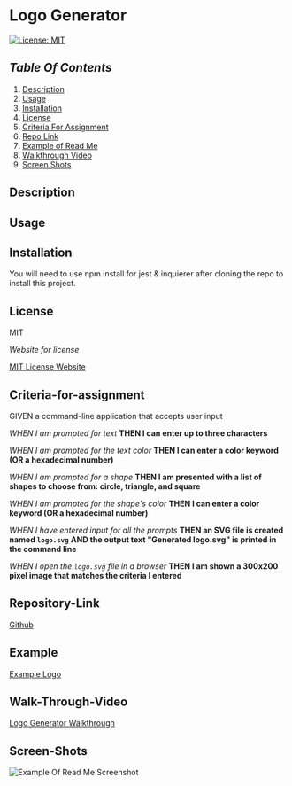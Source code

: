 # Logo Generator

[![License: MIT](https://img.shields.io/badge/License-MIT-yellow.svg)](https://opensource.org/licenses/MIT)

## _Table Of Contents_

1. [Description](#description)
2. [Usage](#usage)
3. [Installation](#installation)
4. [License](#license)
5. [Criteria For Assignment](#criteria-for-assignment)
6. [Repo Link](#repository-link)
7. [Example of Read Me](#example)
8. [Walkthrough Video](#walk-through-video)
9. [Screen Shots](#screen-shots)

## Description

## Usage

## Installation

You will need to use npm install for jest & inquierer after cloning the repo to install this project.

## License

MIT

_Website for license_

[MIT License Website](https://mit-license.org/)

## Criteria-for-assignment

GIVEN a command-line application that accepts user input

_WHEN I am prompted for text_
**THEN I can enter up to three characters**

_WHEN I am prompted for the text color_
**THEN I can enter a color keyword (OR a hexadecimal number)**

_WHEN I am prompted for a shape_
**THEN I am presented with a list of shapes to choose from: circle, triangle, and square**

_WHEN I am prompted for the shape's color_
**THEN I can enter a color keyword (OR a hexadecimal number)**

_WHEN I have entered input for all the prompts_
**THEN an SVG file is created named `logo.svg`**
**AND the output text "Generated logo.svg" is printed in the command line**

*WHEN I open the `logo.svg` file in a browser*
**THEN I am shown a 300x200 pixel image that matches the criteria I entered**

## Repository-Link

[Github](https://github.com/PintoDrop/logogen)

## Example

[Example Logo]()

## Walk-Through-Video

[Logo Generator Walkthrough]()

## Screen-Shots

![Example Of Read Me Screenshot]()
